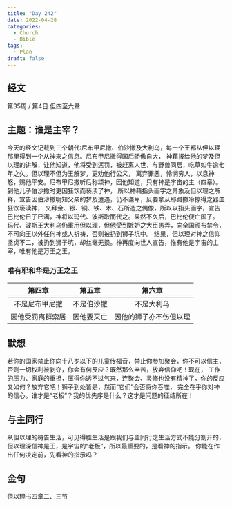 ```yaml
---
title: "Day 242"
date: 2022-04-28
categories:
  - Church
  - Bible
tags:
  - Plan
draft: false
---
```


## 经文
第35周 / 第4日 但四至六章

## 主题：谁是主宰？
今天的经文记载到三个朝代∶尼布甲尼撒、伯沙撒及大利乌，每一个王都从但以理那里得到一个从神来之信息。尼布甲尼撒得国后骄傲自大，
神藉报给他的梦及但以理的讲解，让他知道，他将受到惩罚，被赶离人世，与野兽同居，吃草如牛逾七年之久。但以理不但为王解梦，更劝他行公义，
离弃罪恶，怜悯穷人，以息神怒，赐他平安。尼布甲尼撒听后称颂神，因他知道，只有神是宇宙的主（四章）。到他儿子伯沙撒时更因狂饮而亵渎了神，
所以神藉指头画字之异象及但以理之解释，宣告因伯沙撒明知父亲的梦及遭遇，仍不谦卑，反要拿从耶路撒冷掠得之器皿狂饮亵渎神，
又拜金、银、铜、铁、木、石所造之偶像，所以以指头画字，宣告巴比伦日子已满，神将以玛代、波斯取而代之。果然不久后，巴比伦便亡国了。
玛代、波斯王大利乌仍重用但以理，但他受到嫉妒之大臣愚弄，向全国颁布禁令，不可向王以外任何神或人祈祷，否则被扔到狮子坑中。
结果，但以理对神之信仰坚贞不二，被扔到狮子坑，却丝毫无损。神再度向世人宣告，惟有他是宇宙的主宰，唯有他是万王之王。

### 唯有耶和华是万王之王 

|     第四章      |   第五章   |      第六章      |
|:------------:|:-------:|:-------------:|
|   不是尼布甲尼撒    |  不是伯沙撒  |     不是大利乌     |
|   因他受罚离群索居   |  因他要灭亡  |  因他的狮子亦不伤但以理  |

## 默想
若你的国家禁止你向十八岁以下的儿童传福音，禁止你参加聚会，你不可以信主，否则一切权利被剥夺，你会有何反应？既然那么辛苦，放弃信仰吧！现在，
工作的压力、家庭的重担，压得你透不过气来，连聚会、灵修也没有精神了，你的反应又如何？放弃它吧！狮子到处皆是，然而“它们”会否将你吞噬，
完全在乎你对神的信心。谁才是“老板”？我的优先序是什么？这才是问题的征结所在！

## 与主同行
从但以理的祷告生活，可见得胜生活是跟我们与主同行之生活方式不能分割开的，但以理深信神是王，是宇宙的“老板”，所以最重要的，是看神的指示。
你能在作出任何决定前，先看神的指示吗？

## 金句
但以理书四章二、三节

[comment]: <> (## 附录)

